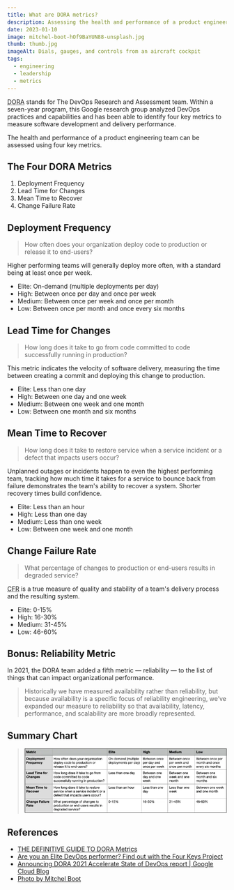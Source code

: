 ```yaml
---
title: What are DORA metrics?
description: Assessing the health and performance of a product engineering team
date: 2023-01-10
image: mitchel-boot-hOf9BaYUN88-unsplash.jpg
thumb: thumb.jpg
imageAlt: Dials, gauges, and controls from an aircraft cockpit 
tags:
  - engineering
  - leadership
  - metrics
---
```

<abbr title="DevOps Research and Assessment team">DORA</abbr> stands for The DevOps Research and Assessment team. Within a seven-year program, this Google research group analyzed DevOps practices and capabilities and has been able to identify four key metrics to measure software development and delivery performance.

The health and performance of a product engineering team can be assessed using four key metrics.

## The Four DORA Metrics

1. Deployment Frequency
2. Lead Time for Changes
3. Mean Time to Recover
4. Change Failure Rate

## Deployment Frequency

> How often does your organization deploy code to production or release it to end-users?

Higher performing teams will generally deploy more often, with a standard being at least once per week.

- Elite: On-demand (multiple deployments per day)	
- High: Between once per day and once per week	
- Medium: Between once per week and once per month	
- Low: Between once per month and once every six months

## Lead Time for Changes

> How long does it take to go from code committed to code successfully running in production?

This metric indicates the velocity of software delivery, measuring the time between creating a commit and deploying this change to production.

- Elite: Less than one day
- High: Between one day and one week
- Medium: Between one week and one month
- Low: Between one month and six months

## Mean Time to Recover

> How long does it take to restore service when a service incident or a defect that impacts users occur?

Unplanned outages or incidents happen to even the highest performing team, tracking how much time it takes for a service to bounce back from failure demonstrates the team's ability to recover a system. Shorter recovery times build confidence.

- Elite: Less than an hour
- High: Less than one day
- Medium: Less than one week
- Low: Between one week and one month

## Change Failure Rate

> What percentage of changes to production or end-users results in degraded service?

<abbr title="Change Failure Rate">CFR</abbr> is a true measure of quality and stability of a team's delivery process and the resulting system.

- Elite: 0-15%
- High: 16-30%
- Medium: 31-45%
- Low: 46-60%

## Bonus: Reliability Metric

In 2021, the DORA team added a fifth metric — reliability — to the list of things that can impact organizational performance.

> Historically we have measured availability rather than reliability, but because availability is a specific focus of reliability engineering, we’ve expanded our measure to reliability so that availability, latency, performance, and scalability are more broadly represented.

## Summary Chart

> ![Chart outlining the DORA metrics](dora-metrics.webp)

## References

- [THE DEFINITIVE GUIDE TO
DORA Metrics](https://www.leanix.net/en/wiki/vsm/dora-metrics)
- [Are you an Elite DevOps performer? Find out with the Four Keys Project](https://cloud.google.com/blog/products/devops-sre/using-the-four-keys-to-measure-your-devops-performance)
- [Announcing DORA 2021 Accelerate State of DevOps report | Google Cloud Blog](https://cloud.google.com/blog/products/devops-sre/announcing-dora-2021-accelerate-state-of-devops-report)
- [Photo by Mitchel Boot](https://unsplash.com/photos/hOf9BaYUN88?utm_source=unsplash&utm_medium=referral&utm_content=creditShareLink)  